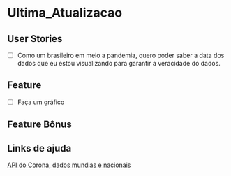 # Ultima_Atualizacao

## User Stories
-   [ ] Como um brasileiro em meio a pandemia, quero poder saber a data dos dados que eu estou visualizando para garantir a veracidade do dados.

## Feature
-   [ ] Faça um gráfico

## Feature Bônus

## Links de ajuda
[API do Corona, dados mundias e nacionais](https://github.com/devarthurribeiro/covid19-brazil-api)
